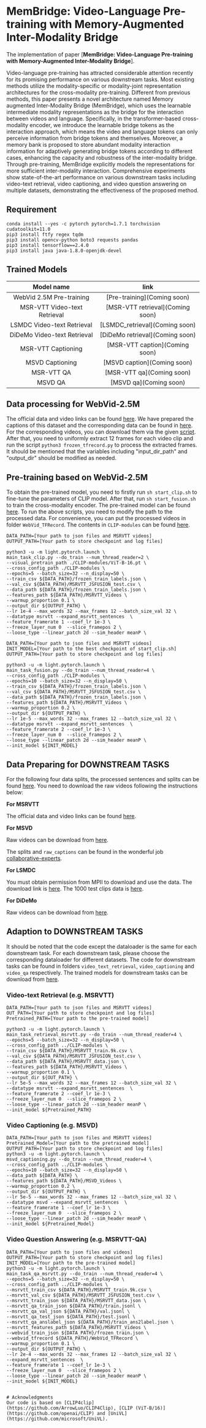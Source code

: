 # MemBridge: Video-Language Pre-training with Memory-Augmented Inter-Modality Bridge

The implementation of paper [**MemBridge: Video-Language Pre-training with Memory-Augmented Inter-Modality Bridge**].

Video-language pre-training has attracted considerable attention recently for its promising performance on various downstream tasks. Most existing methods utilize the
modality-specific or modality-joint representation architectures for the cross-modality pre-training. Different from previous methods, this paper presents a novel architecture named Memory augmented Inter-Modality Bridge (MemBridge), which uses the learnable intermediate modality representations as the bridge for the interaction between videos and language. Specifically, in the transformer-based cross-modality encoder, we introduce the learnable bridge tokens as the interaction approach, which means the video and language tokens can only perceive information from bridge tokens and themselves. Moreover, a memory bank is proposed to store abundant modality interaction information for adaptively generating bridge tokens according to different cases, enhancing the capacity and robustness of the inter-modality bridge. Through pre-training, MemBridge explicitly models the representations for more sufficient inter-modality interaction. Comprehensive experiments show state-of-the-art performance on various downstream tasks including video-text retrieval, video captioning, and video question answering on multiple datasets, demonstrating the effectiveness of the proposed method.


## Requirement
```
conda install --yes -c pytorch pytorch=1.7.1 torchvision cudatoolkit=11.0
pip3 install ftfy regex tqdm
pip3 install opencv-python boto3 requests pandas
pip3 install tensorflow==2.4.0
pip3 install java java-1.8.0-openjdk-devel
```

## Trained Models

|          Model name          |                             link                             |
| :--------------------------: | :----------------------------------------------------------: |
|   WebVid 2.5M Pre-training   | [Pre-training](Coming soon)                                  |
| MSR-VTT Video-text Retrieval | [MSR-VTT retrieval](Coming soon)                             |
|  LSMDC Video-text Retrieval  | [LSMDC_retrieval](Coming soon)                               |
| DiDeMo Video-text Retrieval  | [DiDeMo retrieval](Coming soon)                              |
|      MSR-VTT Captioning      | [MSR-VTT caption](Coming soon)                               |
|       MSVD Captioning        | [MSVD caption](Coming soon)                                  |
|          MSR-VTT QA          | [MSR-VTT qa](Coming soon)                                    |
|           MSVD QA            | [MSVD qa](Coming soon)                                       |

## Data processing for WebVid-2.5M

The official data and video links can be found [here](https://github.com/m-bain/webvid).
We have prepared the captions of this dataset and the corresponding data can be found in [here](https://github.com/m-bain/webvid).
For the corresponding videos, you can download them via the given [script](https://github.com/m-bain/webvid/blob/main/download.py). After that, you need to uniformly extract 12 frames for each video clip and run the script `python3 frozen_tfrecord.py` to process the extracted frames. It should be mentioned that the variables including "input_dir_path" and "output_dir" should be modified as needed.

## Pre-training based on WebVid-2.5M

To obtain the pre-trained model, you need to firstly run `sh start_clip.sh` to fine-tune the parameters of CLIP model. After that, run `sh start_fusion.sh` to train the cross-modality encoder. The pre-trained model can be found [here](). To run the above scripts, you need to modify the path to the processed data. For convenience, you can put the processed videos in folder `WebVid_TFRecord`. The contents in `CLIP-modules` can be found [here]().

```
DATA_PATH=[Your path to json files and MSRVTT videos]
OUTPUT_PATH=[Your path to store checkpoint and log files]

python3 -u -m light.pytorch.launch \
main_task_clip.py --do_train --num_thread_reader=2 \
--visual_pretrain_path ./CLIP-modules/ViT-B-16.pt \
--cross_config_path ./CLIP-modules \
--epochs=5 --batch_size=32 --n_display=50 \
--train_csv ${DATA_PATH}/frozen_train_labels.json \
--val_csv ${DATA_PATH}/MSRVTT_JSFUSION_test.csv \
--data_path ${DATA_PATH}/frozen_train_labels.json \
--features_path ${DATA_PATH}/MSRVTT_Videos \
--warmup_proportion 0.1 \
--output_dir ${OUTPUT_PATH} \
--lr 1e-4 --max_words 32 --max_frames 12 --batch_size_val 32 \
--datatype msrvtt --expand_msrvtt_sentences  \
--feature_framerate 1 --coef_lr 1e-3 \
--freeze_layer_num 0  --slice_framepos 2 \
--loose_type --linear_patch 2d --sim_header meanP \
```

```
DATA_PATH=[Your path to json files and MSRVTT videos]
INIT_MODEL=[Your path to the best checkpoint of start_clip.sh]
OUTPUT_PATH=[Your path to store checkpoint and log files]

python3 -u -m light.pytorch.launch \
main_task_fusion.py --do_train --num_thread_reader=4 \
--cross_config_path ./CLIP-modules \
--epochs=10 --batch_size=32 --n_display=50 \
--train_csv ${DATA_PATH}/frozen_train_labels.json \
--val_csv ${DATA_PATH}/MSRVTT_JSFUSION_test.csv \
--data_path ${DATA_PATH}/frozen_train_labels.json \
--features_path ${DATA_PATH}/MSRVTT_Videos \
--warmup_proportion 0.2 \
--output_dir ${OUTPUT_PATH} \
--lr 1e-5 --max_words 32 --max_frames 12 --batch_size_val 32 \
--datatype msrvtt --expand_msrvtt_sentences  \
--feature_framerate 2 --coef_lr 1e-3 \
--freeze_layer_num 0  --slice_framepos 2 \
--loose_type --linear_patch 2d --sim_header meanP \
--init_model ${INIT_MODEL}
```


## Data Preparing for DOWNSTREAM TASKS

For the following four data splits, the processed sentences and splits can be found [here](https://pan.baidu.com/s/1wVlcXEkoDTHsv9txIC3lRg?pwd=mses). You need to download the raw videos following the instructions below:

**For MSRVTT**

The official data and video links can be found [here](http://ms-multimedia-challenge.com/2017/dataset). 

**For MSVD**

Raw videos can be download from [here](https://www.cs.utexas.edu/users/ml/clamp/videoDescription/). 

The splits and `raw_captions` can be found in the wonderful job [collaborative-experts](https://github.com/albanie/collaborative-experts/blob/master/misc/datasets/msvd/README.md).

**For LSMDC**

You must obtain permission from MPII to download and use the data. The download link is [here](https://sites.google.com/site/describingmovies/download).
The 1000 test clips data is [here](http://www.google.com/url?q=http%3A%2F%2Fdatasets.d2.mpi-inf.mpg.de%2FmovieDescription%2Fprotected%2Flsmdc2016%2FLSMDC16_challenge_1000_publictect.csv&sa=D&sntz=1&usg=AFQjCNGIaGVhCeb6zNfUs2UL1zNzoEtaSg). 

**For DiDeMo**

Raw videos can be download from [here](https://github.com/LisaAnne/LocalizingMoments).



## Adaption to DOWNSTREAM TASKS

It should be noted that the code except the dataloader is the same for each downstream task. For each downstream task, please choose the corresponding dataloader for different datasets. The code for downstream tasks can be found in folders `video_text_retrieval`, `video_captioning` and `video_qa` respectively. The trained models for downstream tasks can be download from [here](https://github.com/LisaAnne/LocalizingMoments).

### Video-text Retrieval (e.g. MSRVTT)

```
DATA_PATH=[Your path to json files and MSRVTT videos]
OUT_PATH=[Your path to store checkpoint and log files]
Pretrained_PATH=[Your path to the pre-trained model]

python3 -u -m light.pytorch.launch \
main_task_retrieval_msrvtt.py --do_train --num_thread_reader=4 \
--epochs=5 --batch_size=32 --n_display=50 \
--cross_config_path ../CLIP-modules \
--train_csv ${DATA_PATH}/MSRVTT_train.9k.csv \
--val_csv ${DATA_PATH}/MSRVTT_JSFUSION_test.csv \
--data_path ${DATA_PATH}/MSRVTT_data.json \
--features_path ${DATA_PATH}/MSRVTT_Videos \
--warmup_proportion 0.1 \
--output_dir ${OUT_PATH} \
--lr 5e-5 --max_words 32 --max_frames 12 --batch_size_val 32 \
--datatype msrvtt --expand_msrvtt_sentences  \
--feature_framerate 2 --coef_lr 1e-3 \
--freeze_layer_num 0  --slice_framepos 2 \
--loose_type --linear_patch 2d --sim_header meanP \
--init_model ${Pretrained_PATH}
```

### Video Captioning (e.g. MSVD)
```
DATA_PATH=[Your path to json files and MSRVTT videos]
Pretrained_Model=[Your path to the pretrained model]
OUTPUT_PATH=[Your path to store checkpoint and log files]
python3 -u -m light.pytorch.launch \
msvd_captioning.py --do_train --num_thread_reader=4 \
--cross_config_path ../CLIP-modules \
--epochs=10 --batch_size=32 --n_display=50 \
--data_path ${DATA_PATH} \
--features_path ${DATA_PATH}/MSVD_Videos \
--warmup_proportion 0.2 \
--output_dir ${OUTPUT_PATH} \
--lr 5e-5 --max_words 32 --max_frames 12 --batch_size_val 32 \
--datatype msvd --expand_msrvtt_sentences  \
--feature_framerate 1 --coef_lr 1e-3 \
--freeze_layer_num 0  --slice_framepos 2 \
--loose_type --linear_patch 2d --sim_header meanP \
--init_model ${Pretrained_Model}
```

### Video Question Answering (e.g. MSRVTT-QA)
```
DATA_PATH=[Your path to json files and videos]
OUTPUT_PATH=[Your path to store checkpoint and log files]
INIT_MODEL=[Your path to the pre-trained model]
python3 -u -m light.pytorch.launch \
main_task_qa_msrvtt.py --do_train --num_thread_reader=4 \
--epochs=5 --batch_size=32 --n_display=50 \
--cross_config_path ../CLIP-modules \
--msrvtt_train_csv ${DATA_PATH}/MSRVTT_train.9k.csv \
--msrvtt_val_csv ${DATA_PATH}/MSRVTT_JSFUSION_test.csv \
--msrvtt_train_json ${DATA_PATH}/MSRVTT_data.json \
--msrvtt_qa_train_json ${DATA_PATH}/train.jsonl \
--msrvtt_qa_val_json ${DATA_PATH}/val.jsonl \
--msrvtt_qa_test_json ${DATA_PATH}/test.jsonl \
--msrvtt_qa_anslabel_json ${DATA_PATH}/train_ans2label.json \
--msrvtt_features_path ${DATA_PATH}/MSRVTT_Videos \
--webvid_train_json ${DATA_PATH}/frozen_train.json \
--webvid_tfrecord ${DATA_PATH}/WebVid_TFRecord \
--warmup_proportion 0.1 \
--output_dir ${OUTPUT_PATH} \
--lr 2e-4 --max_words 32 --max_frames 12 --batch_size_val 32 \
--expand_msrvtt_sentences  \
--feature_framerate 1 --coef_lr 1e-3 \
--freeze_layer_num 0  --slice_framepos 2 \
--loose_type --linear_patch 2d --sim_header meanP \
--init_model ${INIT_MODEL}
```


```

# Acknowledgments
Our code is based on [CLIP4clip](https://github.com/ArrowLuo/CLIP4Clip), [CLIP (ViT-B/16)](https://github.com/openai/CLIP) and [UniVL](https://github.com/microsoft/UniVL).
